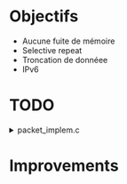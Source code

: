 Objectifs
=================
- Aucune fuite de mémoire
- Selective repeat
- Troncation de donnéee
- IPv6


TODO
=================

<details><summary>packet_implem.c</summary>

- [x] ```pkt_t* pkt_new()```
- [x] ```void pkt_del(pkt_t*)```
- [ ] ```pkt_status_code pkt_decode(const char *data, const size_t len, pkt_t *pkt)```
- [ ] ```pkt_status_code pkt_encode(const pkt_t*, char *buf, size_t *len)```
- [ ] ```const char* pkt_get_payload(const pkt_t*)```
- [ ] ```uint32_t pkt_get_crc2(const pkt_t*)```
- [ ] ```pkt_status_code pkt_set_payload(pkt_t*, const char *data, const uint16_t length)```
- [ ] ```pkt_status_code pkt_set_crc2(pkt_t*, const uint32_t crc2)```
- [ ] ```ssize_t varuint_decode(const uint8_t *data, const size_t len, uint16_t *retval)```
- [ ] ```ssize_t varuint_encode(uint16_t val, uint8_t *data, const size_t len)```
- [ ] ```size_t varuint_len(const uint8_t *data)```
- [ ] ```ssize_t varuint_predict_len(uint16_t val)```
- [ ] ```ssize_t predict_header_length(const pkt_t *pkt)```
  <details><summary>Setters</summary>

  - [x] ```pkt_status_code pkt_set_type     (pkt_t*, const ptypes_t type)```
  - [x] ```pkt_status_code pkt_set_tr       (pkt_t*, const uint8_t tr)```
  - [x] ```pkt_status_code pkt_set_window   (pkt_t*, const uint8_t window)```
  - [x] ```pkt_status_code pkt_set_seqnum   (pkt_t*, const uint8_t seqnum)```
  - [x] ```pkt_status_code pkt_set_length   (pkt_t*, const uint16_t length)```
  - [x] ```pkt_status_code pkt_set_timestamp(pkt_t*, const uint32_t timestamp)```
  - [x] ```pkt_status_code pkt_set_crc1     (pkt_t*, const uint32_t crc1)```
  - [x] ```pkt_status_code pkt_set_payload(pkt_t*, const char *data, const uint16_t length)```
  - [x] ```pkt_status_code pkt_set_crc2(pkt_t*, const uint32_t crc2)```
  </details>
  <details><summary>Getters</summary>

  - [x] ```ptypes_t pkt_get_type (const pkt_t*)```
  - [x] ```uint8_t  pkt_get_tr (const pkt_t*)```
  - [x] ```uint8_t  pkt_get_window (const pkt_t*)```
  - [x] ```uint8_t  pkt_get_seqnum (const pkt_t*)```
  - [x] ```uint16_t pkt_get_length (const pkt_t*)```
  - [x] ```uint32_t pkt_get_timestamp (const pkt_t*)```
  - [x] ```uint32_t pkt_get_crc1 (const pkt_t*)```
  - [x] ```const char* pkt_get_payload (const pkt_t*)```
  - [x] ```uint32_t pkt_get_crc2(const pkt_t*)```
  </details>
</details>

Improvements
=================
